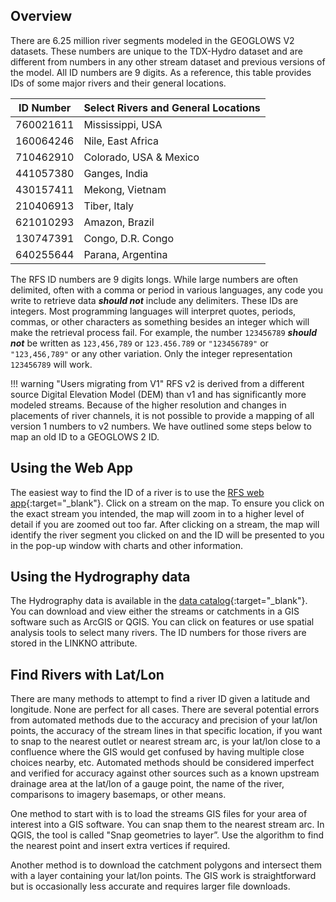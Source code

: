 ## Overview

There are 6.25 million river segments modeled in the GEOGLOWS V2 datasets. These numbers are unique to the TDX-Hydro dataset and are different from
numbers in any other stream dataset and previous versions of the model. All ID numbers are 9 digits. As a reference, this table provides IDs of some
major rivers and their general locations.

| ID Number | Select Rivers and General Locations |
|-----------|-------------------------------------|
| 760021611 | Mississippi, USA                    |
| 160064246 | Nile, East Africa                   |
| 710462910 | Colorado, USA & Mexico              |
| 441057380 | Ganges, India                       |
| 430157411 | Mekong, Vietnam                     |
| 210406913 | Tiber, Italy                        |
| 621010293 | Amazon, Brazil                      |
| 130747391 | Congo, D.R. Congo                   |
| 640255644 | Parana, Argentina                   |

The RFS ID numbers are 9 digits longs. While large numbers are often delimited, often with a comma or period in various languages, any code you write
to retrieve data ***should not*** include any delimiters. These IDs are integers. Most programming languages will interpret quotes, periods, commas,
or other characters as something besides an integer which will make the retrieval process fail. For example, the number `123456789` ***should not***
be written as `123,456,789` or `123.456.789` or `"123456789"` or `"123,456,789"` or any other variation. Only the integer representation `123456789`
will work.

!!! warning "Users migrating from V1"
    RFS v2 is derived from a different source Digital Elevation Model (DEM) than v1 and has significantly more modeled streams. Because of the higher
    resolution and changes in placements of river channels, it is not possible to provide a mapping of all version 1 numbers to v2 numbers. We have
    outlined some steps below to map an old ID to a GEOGLOWS 2 ID.

## Using the Web App

The easiest way to find the ID of a river is to use the [RFS web app](https://app.riverforecastsystem.com){:target="_blank"}. Click on a stream on
the map. To ensure you click on the exact stream you intended, the map will zoom in to a higher level of detail if you are zoomed out too far. After
clicking on a stream, the map will identify the river segment you clicked on and the ID will be presented to you in the pop-up window with charts
and other information.

## Using the Hydrography data

The Hydrography data is available in the [data catalog](https://data.geoglows.org/data-catalog){:target="_blank"}. You can download and view either
the streams or catchments in a GIS software such as ArcGIS or QGIS. You can click on features or use spatial analysis tools to select many rivers. The
ID numbers for those rivers are stored in the LINKNO attribute.

## Find Rivers with Lat/Lon

There are many methods to attempt to find a river ID given a latitude and longitude. None are perfect for all cases. There are several potential
errors from automated methods due to the accuracy and precision of your lat/lon points, the accuracy of the stream lines in that specific location,
if you want to snap to the nearest outlet or nearest stream arc, is your lat/lon close to a confluence where the GIS would get confused by having
multiple close choices nearby, etc. Automated methods should be considered imperfect and verified for accuracy against other sources such as a known 
upstream drainage area at the lat/lon of a gauge point, the name of the river, comparisons to imagery basemaps, or other means.

One method to start with is to load the streams GIS files for your area of interest into a GIS software. You can snap them to the nearest stream arc. 
In QGIS, the tool is called "Snap geometries to layer”. Use the algorithm to find the nearest point and insert extra vertices if required.

Another method is to download the catchment polygons and intersect them with a layer containing your lat/lon points. The GIS work is straightforward 
but is occasionally less accurate and requires larger file downloads.

